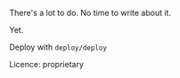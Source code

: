 There's a lot to do. No time to write about it.

Yet.

Deploy with `deploy/deploy`

Licence: proprietary
